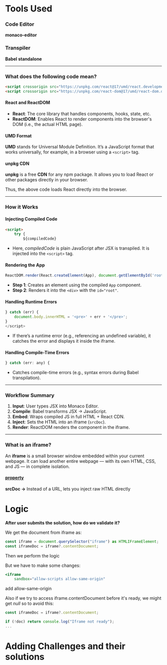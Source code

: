 # Tools Used

### Code Editor
**monaco-editor**

### Transpiler
**Babel standalone**

---

### What does the following code mean?

```html
<script crossorigin src="https://unpkg.com/react@17/umd/react.development.js"></script>
<script crossorigin src="https://unpkg.com/react-dom@17/umd/react-dom.development.js"></script>
```

#### React and ReactDOM
- **React**: The core library that handles components, hooks, state, etc.
- **ReactDOM**: Enables React to render components into the browser's DOM (i.e., the actual HTML page).

#### UMD Format
**UMD** stands for Universal Module Definition. It’s a JavaScript format that works universally, for example, in a browser using a `<script>` tag.

#### unpkg CDN
**unpkg** is a free **CDN** for any npm package. It allows you to load React or other packages directly in your browser.

Thus, the above code loads React directly into the browser.

---

### How it Works

#### Injecting Compiled Code
```html
<script>
    try {
        ${compiledCode}
```
- Here, *compiledCode* is plain JavaScript after JSX is transpiled. It is injected into the `<script>` tag.

#### Rendering the App
```ts
ReactDOM.render(React.createElement(App), document.getElementById('root'));
```
- **Step 1**: Creates an element using the compiled `App` component.
- **Step 2**: Renders it into the `<div>` with the `id="root"`.

#### Handling Runtime Errors
```jsx
} catch (err) {
    document.body.innerHTML = '<pre>' + err + '</pre>';
}
</script>
```
- If there’s a runtime error (e.g., referencing an undefined variable), it catches the error and displays it inside the iframe.

#### Handling Compile-Time Errors
```js
} catch (err: any) {
```
- Catches compile-time errors (e.g., syntax errors during Babel transpilation).

---

### Workflow Summary
1. **Input**: User types JSX into Monaco Editor.
2. **Compile**: Babel transforms JSX → JavaScript.
3. **Embed**: Wraps compiled JS in full HTML + React CDN.
4. **Inject**: Sets the HTML into an iframe (`srcDoc`).
5. **Render**: ReactDOM renders the component in the iframe.

---

### What is an iframe?
An **iframe** is a small browser window embedded within your current webpage. It can load another entire webpage — with its own HTML, CSS, and JS — in complete isolation.

#### <u>property</u>
**srcDoc ->** Instead of a URL, lets you inject raw HTML directly


# Logic

**After user submits the solution, how do we validate it?**

We get the document from iframe as:
``` jsx
const iframe = document.querySelector("iframe") as HTMLIFrameElement;
const iframeDoc = iframe?.contentDocument;
```

Then we perform the logic

But we have to make some changes:
``` jsx
<iframe
    sandbox="allow-scripts allow-same-origin"
```

add allow-same-origin

Also if we try to access iframe.contentDocument before it's ready, we might get *null*
so to avoid this:
``` jsx
const iframeDoc = iframe?.contentDocument;

if (!doc) return console.log("Iframe not ready");
...
```

# Adding Challenges and their solutions

